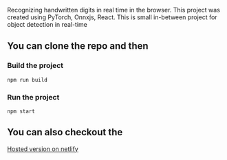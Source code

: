 Recognizing handwritten digits in real time in the browser.
This project was created using PyTorch, Onnxjs, React.
This is small in-between project for object detection in real-time


## You can clone the repo and then
### Build  the project
`npm run build`
### Run the project
`npm start`
## You can also checkout the
[Hosted version on netlify](https://compassionate-jepsen-ac13f3.netlify.app)


